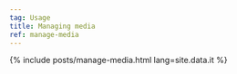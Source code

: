 ```yaml
---
tag: Usage
title: Managing media
ref: manage-media
---
```


{% include posts/manage-media.html lang=site.data.it %}

